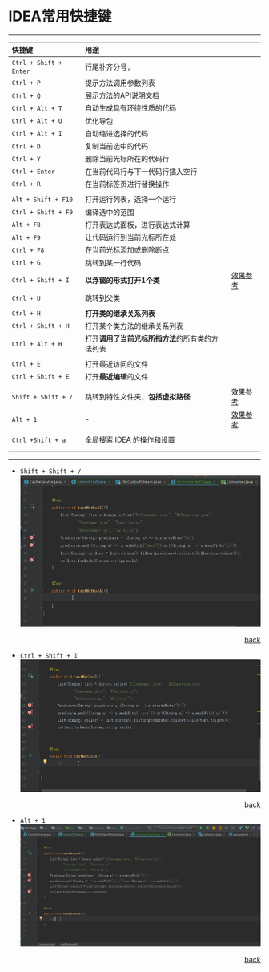 # IDEA常用快捷键
-----

| 快捷键                    | 用途                         |                     |
| :--------------------- | :------------------------- | ------------------- |
| `Ctrl + Shift + Enter` | 行尾补齐分号`;`                  |                     |
| `Ctrl + P`             | 提示方法调用参数列表                 |                     |
| `Ctrl + Q`             | 展示方法的API说明文档               |                     |
| `Ctrl + Alt + T`       | 自动生成具有环绕性质的代码              |                     |
| `Ctrl + Alt + O`       | 优化导包                       |                     |
| `Ctrl + Alt + I`       | 自动缩进选择的代码                  |                     |
| `Ctrl + D`             | 复制当前选中的代码                  |                     |
| `Ctrl + Y`             | 删除当前光标所在的代码行               |                     |
| `Ctrl + Enter`         | 在当前代码行与下一代码行插入空行           |                     |
| `Ctrl + R`             | 在当前标签页进行替换操作               |                     |
|                        |                            |                     |
| `Alt + Shift + F10`    | 打开运行列表，选择一个运行              |                     |
| `Ctrl + Shift + F9`    | 编译选中的范围                    |                     |
| `Alt + F8`             | 打开表达式面板，进行表达式计算            |                     |
| `Alt + F9`             | 让代码运行到当前光标所在处              |                     |
| `Ctrl + F8`            | 在当前光标添加或删除断点               |                     |
| `Ctrl + G`             | 跳转到某一行代码                   |                     |
| `Ctrl + Shift + I`     |<a name="CtrlShiftIGif"> **以浮窗的形式打开1个类** </a>           | <a href="#CtrlShiftI">效果参考</a> |
| `Ctrl + U`             | 跳转到父类                      |                     |
|                        |                            |                     |
| `Ctrl + H`             | **打开类的继承关系列表**             |                     |
| `Ctrl + Shift + H`     | 打开某个类方法的继承关系列表             |                     |
| `Ctrl + Alt + H`       | 打开**调用了当前光标所指方法**的所有类的方法列表 |                     |
|                        |                            |                     |
| `Ctrl + E`             | 打开最近访问的文件                  |                     |
| `Ctrl + Shift + E`     | 打开**最近编辑**的文件              |                     |
|                        |                            |                     |
| `Shift + Shift + /`    | <a name="DoubleShiftGif">跳转到特性文件夹，**包括虚拟路径**</a>        | <a href="#DoubleShift">效果参考</a> |
| `Alt + 1`              |  <a name="Alt1Gif">  - </a>   | <a href="#Alt1">效果参考</a> |
|                        |                            |                     |
| `Ctrl +Shift + a`      | 全局搜索 IDEA 的操作和设置           |                     |
|                        |                            |                     |
|                        |                            |                     |

-----
+ <a name="DoubleShift">`Shift + Shift + /`</a>
![DoubleShift](https://github.com/HurricanGod/Home/blob/master/idea/img/DoubleShift.gif)
<p align="right"><a href="#DoubleShiftGif">back</a></p>

+ <a name="CtrlShiftI">`Ctrl + Shift + I`</a>
![Ctrl + Shift +I](https://github.com/HurricanGod/Home/blob/master/idea/img/Ctrl%2BShift%2BI.gif)
<p align="right"><a href="#CtrlShiftIGif">back</a></p>

+ <a name="Alt1">`Alt + 1` </a>
![Alt + 1](https://github.com/HurricanGod/Home/blob/master/idea/img/Alt%2B1.gif)
<p align="right"><a href="#Alt1Gif">back</a></p>
